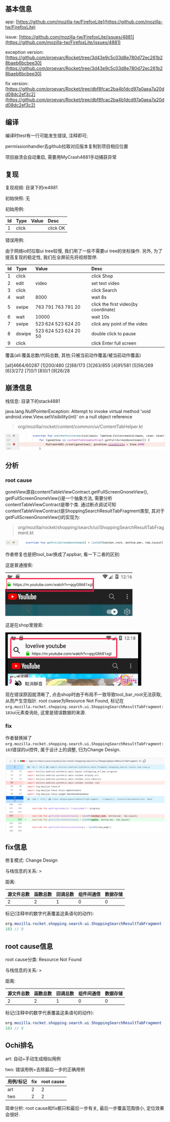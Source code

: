 ## 基本信息

app: [https://github.com/mozilla-tw/FirefoxLite](https://github.com/mozilla-tw/FirefoxLite)

issue: [https://github.com/mozilla-tw/FirefoxLite/issues/4881](https://github.com/mozilla-tw/FirefoxLite/issues/4881)

exception version: [https://github.com/proevan/Rocket/tree/3d43e9c5c03d8e780d72ec261b28baeb6bcbee30](https://github.com/proevan/Rocket/tree/3d43e9c5c03d8e780d72ec261b28baeb6bcbee30)

fix version: [https://github.com/proevan/Rocket/tree/dbf8fcac2ba4b1dcd97a0aea7a20dd08dc2ef3c2](https://github.com/proevan/Rocket/tree/dbf8fcac2ba4b1dcd97a0aea7a20dd08dc2ef3c2)

## 编译

编译时test有一行可能发生错误, 注释即可; 

permissionhandler去github拉取对应版本复制到项目相应位置

项目崩溃会自动重启, 需要用MyCrash4881手动捕获异常

## 复现

复现视频: 目录下的re4881

初始快照: 无

初始用例:

|Id|Type|Value|Desc|
|:----|:----|:----|:----|
|1|click|    |click OK|

错误用例:

由于网络io时拉取ui tree较慢, 我们用了一些不需要ui tree的坐标操作. 另外, 为了提高复现的稳定性, 我们在全屏前先将视频暂停.

|Id|Type|Value|Desc|
|:----|:----|:----|:----|
|1|click|    |click Shop|
|2|edit|video|set text video|
|3|click|    |click Search|
|4|wait|8000|wait 8s|
|5|swipe|763 791 763 791 20|click the first video(by coordinate)|
|6|wait|10000|wait 10s|
|7|swipe|523 624 523 624 20|click any point of the video|
|8|dswipe|523 624 523 624 20 50|double click to pause|
|9|click|    |click Enter full screen|

覆盖(all:覆盖总数/代码总数, 其他:只被当前动作覆盖/被当前动作覆盖)

[all]4664/60287 [1]200/480 [2]88/173 [3]263/855 [4]91/581 [5]56/269 [6]3/272 [7]0/1 [8]0/1 [9]26/28 

## 崩溃信息

栈信息: 目录下的stack4881

java.lang.NullPointerException: Attempt to invoke virtual method 'void android.view.View.setVisibility(int)' on a null object reference

> org/mozilla/rocket/content/common/ui/ContentTabHelper.kt

![image-20220312165050942](README.assets/image-20220312165050942.png)

## 分析

### root cause

goneView源自contentTableViewContract.getFullScreenGnoneView(), getFullScreenGnoneView()是一个抽象方法, 需要分析contentTableViewContract是哪个类. 通过断点调试可知contentTableViewContract是ShoppingSearchResultTabFragment类型, 其对于getFullScreenGnoneView()的实现为:

> org/mozilla/rocket/shopping/search/ui/ShoppingSearchResultTabFragment.kt

![image-20220312165551111](README.assets/image-20220312165551111.png)

作者修复也是把tool_bar换成了appbar, 看一下二者的区别:

这是普通搜索:

![image-20220312165100129](README.assets/image-20220312165100129.png)

这是在shop里搜索:

![image-20220312165105646](README.assets/image-20220312165105646.png)

现在错误原因就清晰了, 点击shop时由于布局不一致导致tool_bar_root无法获取, 从而产生空指针. root cuase为Resource Not Found, 标记在`org.mozilla.rocket.shopping.search.ui.ShoppingSearchResultTabFragment:183`ui元素查询处, 这里是错误数据的来源.

### fix

作者替换掉了`org.mozilla.rocket.shopping.search.ui.ShoppingSearchResultTabFragment:183`错误的ui控件, 属于设计上的调整, 归为Change Design.

![image-20220407131401552](README.assets/image-20220407131401552.png)

## fix信息

修复模式: Change Design

与栈信息的关系: >

距离:

|源文件总数|函数总数|回调总数|组件间通信|数据存储|
|:----|:----|:----|:----|:----|
|2|2|1|0|0|

标记(注释中的数字代表覆盖这条语句的动作):

```java
org.mozilla.rocket.shopping.search.ui.ShoppingSearchResultTabFragment
183 // 9
```
## root cause信息

root cause分类: Resource Not Found

与栈信息的关系: >

距离:

|源文件总数|函数总数|回调总数|组件间通信|数据存储|
|:----|:----|:----|:----|:----|
|2|2|1|0|0|

标记(注释中的数字代表覆盖这条语句的动作):

```java
org.mozilla.rocket.shopping.search.ui.ShoppingSearchResultTabFragment
183 // 9
```
## Ochi排名

art: 自动+手动生成相似用例

two: 错误用例+去除最后一步的正确用例

|用例/标记|fix|root cause|
|:----|:----|:----|
|art|2|2|
|two|2|2|

简单分析: root cause和fix都只和最后一步有关, 最后一步覆盖范围很小, 定位效果会很好. 

